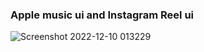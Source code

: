 ### Apple music ui and Instagram Reel ui 

![Screenshot 2022-12-10 013229](https://user-images.githubusercontent.com/87529931/207400502-887e080f-2bf6-4250-9efc-37ce86ca0d7e.png)

